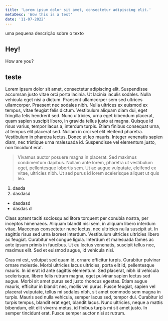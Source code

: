 ```yaml
---
title: 'Lorem ipsum dolor sit amet, consectetur adipiscing elit.'
metaDesc: 'Wow this is a test'
date: '11-07-2022'
---
```

uma pequena descrição sobre o texto

## Hey!
How are you?

## teste

Lorem ipsum dolor sit amet, consectetur adipiscing elit. Suspendisse accumsan justo vitae orci porta lacinia. Ut lacinia iaculis sodales. Nulla vehicula eget nisi a dictum. Praesent ullamcorper sem sed ultrices ullamcorper. Praesent nec sodales nibh. Nulla ultrices ex euismod ex tempus, vitae feugiat felis dictum. Vestibulum aliquam diam dui, eget fringilla felis hendrerit sed. Nunc ultricies, urna eget bibendum placerat, quam sapien suscipit libero, in gravida tellus justo at magna. Quisque id risus varius, tempor lacus a, interdum turpis. Etiam finibus consequat urna, at tempus elit placerat sed. Nullam in orci vel elit eleifend pharetra. Vestibulum in pharetra lectus. Donec ut leo mauris. Integer venenatis sapien diam, nec tristique urna malesuada id. Suspendisse vel elementum justo, non tincidunt erat.

> Vivamus auctor posuere magna in placerat. Sed maximus condimentum dapibus. Nullam ante lorem, pharetra ut vestibulum eget, pellentesque lobortis sem. Ut ac augue vulputate, eleifend ex vitae, ultricies nibh. Ut sed purus id lorem scelerisque aliquet ut quis leo.

1. dasda
2. dasdasd

- dasdasd
- dasdas d

Class aptent taciti sociosqu ad litora torquent per conubia nostra, per inceptos himenaeos. Aliquam blandit nisi sem, in aliquam libero interdum vitae. Maecenas consectetur nunc lectus, nec ultricies nulla suscipit ut. In sagittis risus sed urna laoreet interdum. Vestibulum ultricies ultricies libero ac feugiat. Curabitur vel congue ligula. Interdum et malesuada fames ac ante ipsum primis in faucibus. Ut eu lectus venenatis, suscipit tellus nec, maximus elit. Sed et euismod augue, id vehicula nisi.

Cras mi est, volutpat sed quam id, ornare efficitur turpis. Curabitur pulvinar ornare molestie. Morbi ultricies lacus ultricies, porta elit id, pellentesque mauris. In id erat id ante sagittis elementum. Sed placerat, nibh id vehicula scelerisque, libero felis rutrum magna, eget pulvinar sapien lectus sed augue. Morbi sit amet purus sed justo rhoncus egestas. Etiam augue mauris, efficitur in blandit nec, mollis vel purus. Fusce feugiat, sapien vel placerat vulputate, tellus mi sodales nibh, sit amet commodo sem magna in turpis. Mauris sed nulla vehicula, semper lacus sed, tempor dui. Curabitur id turpis tempus, blandit erat eget, blandit lacus. Nunc ultricies, neque a mattis bibendum, elit elit viverra metus, id finibus turpis mi sit amet justo. In semper tincidunt erat. Fusce semper auctor nisi at rutrum.
